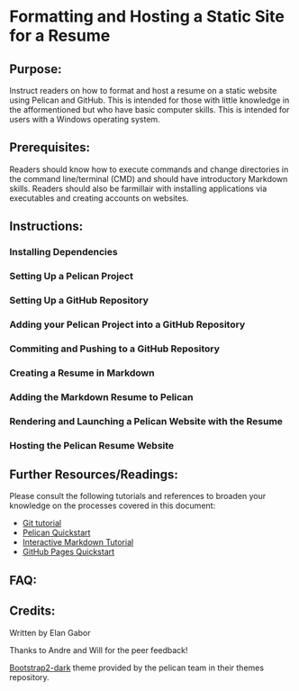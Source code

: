 # Formatting and Hosting a Static Site for a Resume

## Purpose:

Instruct readers on how to format and host a resume on a static website using Pelican and GitHub. This is intended for those with little knowledge in the afformentioned but who have basic computer skills. This is intended for users with a Windows operating system.

## Prerequisites:

Readers should know how to execute commands and change directories in the command line/terminal (CMD) and should have introductory Markdown skills. Readers should also be farmillair with installing applications via executables and creating accounts on websites.

## Instructions:

### Installing Dependencies

### Setting Up a Pelican Project

### Setting Up a GitHub Repository

### Adding your Pelican Project into a GitHub Repository

### Commiting and Pushing to a GitHub Repository

### Creating a Resume in Markdown

### Adding the Markdown Resume to Pelican

### Rendering and Launching a Pelican Website with the Resume

### Hosting the Pelican Resume Website



## Further Resources/Readings:

Please consult the following tutorials and references to broaden your knowledge on the processes covered in this document:

- [Git tutorial](https://www.w3schools.com/git/)
- [Pelican Quickstart](https://getpelican.com/#quickstart)
- [Interactive Markdown Tutorial](https://www.markdowntutorial.com/)
- [GitHub Pages Quickstart](https://docs.github.com/en/pages/quickstart)

## FAQ:


## Credits:

Written by Elan Gabor

Thanks to Andre and Will for the peer feedback!

[Bootstrap2-dark](https://github.com/getpelican/pelican-themes/tree/master/bootstrap2-dark) theme provided by the pelican team in their themes repository.

